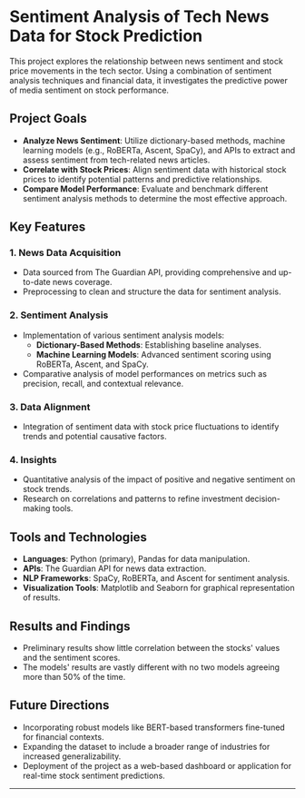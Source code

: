 # Sentiment Analysis of Tech News Data for Stock Prediction

This project explores the relationship between news sentiment and stock price movements in the tech sector. Using a combination of sentiment analysis techniques and financial data, it investigates the predictive power of media sentiment on stock performance.

## Project Goals

- **Analyze News Sentiment**: Utilize dictionary-based methods, machine learning models (e.g., RoBERTa, Ascent, SpaCy), and APIs to extract and assess sentiment from tech-related news articles.
- **Correlate with Stock Prices**: Align sentiment data with historical stock prices to identify potential patterns and predictive relationships.
- **Compare Model Performance**: Evaluate and benchmark different sentiment analysis methods to determine the most effective approach.

## Key Features

### 1. News Data Acquisition
- Data sourced from The Guardian API, providing comprehensive and up-to-date news coverage.
- Preprocessing to clean and structure the data for sentiment analysis.

### 2. Sentiment Analysis
- Implementation of various sentiment analysis models:
  - **Dictionary-Based Methods**: Establishing baseline analyses.
  - **Machine Learning Models**: Advanced sentiment scoring using RoBERTa, Ascent, and SpaCy.
- Comparative analysis of model performances on metrics such as precision, recall, and contextual relevance.

### 3. Data Alignment
- Integration of sentiment data with stock price fluctuations to identify trends and potential causative factors.

### 4. Insights
- Quantitative analysis of the impact of positive and negative sentiment on stock trends.
- Research on correlations and patterns to refine investment decision-making tools.

## Tools and Technologies

- **Languages**: Python (primary), Pandas for data manipulation.
- **APIs**: The Guardian API for news data extraction.
- **NLP Frameworks**: SpaCy, RoBERTa, and Ascent for sentiment analysis.
- **Visualization Tools**: Matplotlib and Seaborn for graphical representation of results.

## Results and Findings

- Preliminary results show little correlation between the stocks' values and the sentiment scores.
- The models' results are vastly different with no two models agreeing more than 50% of the time.
  
## Future Directions

- Incorporating robust models like BERT-based transformers fine-tuned for financial contexts.
- Expanding the dataset to include a broader range of industries for increased generalizability.
- Deployment of the project as a web-based dashboard or application for real-time stock sentiment predictions.

---
